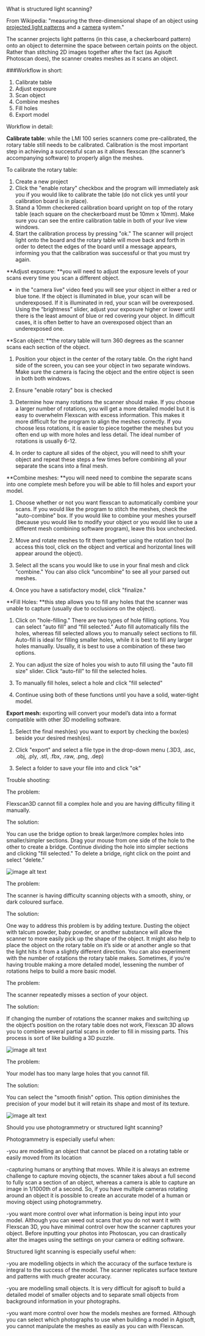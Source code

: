 What is structured light scanning?

From Wikipedia: "measuring the three-dimensional shape of an object using [projected light patterns](https://en.wikipedia.org/wiki/Structured_light) and a [camera](https://en.wikipedia.org/wiki/Camera) system."

The scanner projects light patterns (in this case, a checkerboard pattern) onto an object to determine the space between certain points on the object. Rather than stitching 2D images together after the fact (as Agisoft Photoscan does), the scanner creates meshes as it scans an object. 

###Workflow in short: 
1. Calibrate table 
2. Adjust exposure 
3. Scan object
4. Combine meshes
5. Fill holes
6. Export model 

Workflow in detail: 

**Calibrate table**: while the LMI 100 series scanners come pre-calibrated, the rotary table still needs to be calibrated. Calibration is the most important step in achieving a successful scan as it allows flexscan (the scanner’s accompanying software) to properly align the meshes.

To calibrate the rotary table: 

1. Create a new project
2. Click the "enable rotary" checkbox and the program will immediately ask you if you would like to calibrate the table (do not click yes until your calibration board is in place).
3. Stand a 10mm checkered calibration board upright on top of the rotary table (each square on the checkerboard must be 10mm x 10mm). Make sure you can see the entire calibration table in both of your live view windows. 
4. Start the calibration process by pressing "ok." The scanner will project light onto the board and the rotary table will move back and forth in order to detect the edges of the board until a message appears, informing you that the calibration was successful or that you must try again.

**Adjust exposure: **you will need to adjust the exposure levels of your scans every time you scan a different object.

* in the "camera live" video feed you will see your object in either a red or blue tone. If the object is illuminated in blue, your scan will be underexposed. If it is illuminated in red, your scan will be overexposed. Using the “brightness” slider, adjust your exposure higher or lower until there is the least amount of blue or red covering your object. In difficult cases, it is often better to have an overexposed object than an underexposed one. 

**Scan object: **the rotary table will turn 360 degrees as the scanner scans each section of the object.

1. Position your object in the center of the rotary table. On the right hand side of the screen, you can see your object in two separate windows. Make sure the camera is facing the object and the entire object is seen in both both windows. 

2. Ensure "enable rotary" box is checked

3. Determine how many rotations the scanner should make. If you choose a larger number of rotations, you will get a more detailed model but it is easy to overwhelm Flexscan with excess information. This makes it more difficult for the program to align the meshes correctly. If you choose less rotations, it is easier to piece together the meshes but you often end up with more holes and less detail. The ideal number of rotations is usually 6-12. 

4. In order to capture all sides of the object, you will need to shift your object and repeat these steps a few times before combining all your separate the scans into a final mesh. 

**Combine meshes: **you will need need to combine the separate scans into one complete mesh before you will be able to fill holes and export your model. 

1. Choose whether or not you want flexscan to automatically combine your scans. If you would like the program to stitch the meshes, check the "auto-combine" box. If you would like to combine your meshes yourself (because you would like to modify your object or you would like to use a different mesh combining software program), leave this box unchecked.

2. Move and rotate meshes to fit them together using the rotation tool (to access this tool, click on the object and vertical and horizontal lines will appear around the object).

3. Select all the scans you would like to use in your final mesh and click "combine." You can also click “uncombine” to see all your parsed out meshes.

4. Once you have a satisfactory model, click "finalize." 

**Fill Holes: **this step allows you to fill any holes that the scanner was unable to capture (usually due to occlusions on the object).

1. Click on "hole-filling." There are two types of hole filling options. You can select “auto fill” and “fill selected.” Auto fill automatically fills the holes, whereas fill selected allows you to manually select sections to fill. Auto-fill is ideal for filling smaller holes, while it is best to fill any larger holes manually. Usually, it is best to use a combination of these two options. 

2. You can adjust the size of holes you wish to auto fill using the "auto fill size" slider. Click “auto-fill” to fill the selected holes.

3. To manually fill holes, select a hole and click "fill selected" 

4. Continue using both of these functions until you have a solid, water-tight model. 

**Export mesh:** exporting will convert your model’s data into a format compatible with other 3D modelling software. 

1. Select the final mesh(es) you want to export by checking the box(es) beside your desired mesh(es).

2. Click "export" and select a file type in the drop-down menu (.3D3, .asc, .obj, .ply, .stl, .fbx, .raw, .png, .dep) 

3. Select a folder to save your file into and click "ok" 

Trouble shooting: 

The problem: 

Flexscan3D cannot fill a complex hole and you are having difficulty filling it manually. 

The solution: 

You can use the bridge option to break larger/more complex holes into smaller/simpler sections. Drag your mouse from one side of the hole to the other to create a bridge. Continue dividing the hole into simpler sections and clicking "fill selected." To delete a bridge, right click on the point and select “delete.” 

![image alt text](images/3Dscan1.jpg)

The problem:  

The scanner is having difficulty scanning objects with a smooth, shiny, or dark coloured surface.

The solution:

One way to address this problem is by adding texture. Dusting the object with talcum powder, baby powder, or another substance will allow the scanner to more easily pick up the shape of the object. It might also help to place the object on the rotary table on it’s side or at another angle so that the light hits it from a slightly different direction. You can also experiment with the number of rotations the rotary table makes. Sometimes, if you’re having trouble making a more detailed model, lessening the number of rotations helps to build a more basic model.

The problem: 

The scanner repeatedly misses a section of your object. 

The solution:

If changing the number of rotations the scanner makes and switching up the object’s position on the rotary table does not work, Flexscan 3D allows you to combine several partial scans in order to fill in missing parts. This process is sort of like building a 3D puzzle. 

![image alt text](images/3Dscan2.jpg)

The problem: 

Your model has too many large holes that you cannot fill.

The solution: 

You can select the "smooth finish" option. This option diminishes the precision of your model but it will retain its shape and most of its texture. 

![image alt text](images/3Dscan3.jpg)

Should you use photogrammetry or structured light scanning?

Photogrammetry is especially useful when:

-you are modelling an object that cannot be placed on a rotating table or easily moved from its location

-capturing humans or anything that moves. While it is always an extreme challenge to capture moving objects, the scanner takes about a full second to fully scan a section of an object, whereas a camera is able to capture an image in 1/1000th of a second. So, if you have multiple cameras rotating around an object it is possible to create an accurate model of a human or moving object using photogrammetry.

-you want more control over what information is being input into your model. Although you can weed out scans that you do not want it with Flexscan 3D, you have minimal control over how the scanner captures your object. Before inputting your photos into Photoscan, you can drastically alter the images using the settings on your camera or editing software.

 

Structured light scanning is especially useful when:

-you are modelling objects in which the accuracy of the surface texture is integral to the success of the model. The scanner replicates surface texture and patterns with much greater accuracy.

-you are modelling small objects. It is very difficult for agisoft to build a detailed model of smaller objects and to separate small objects from background information in your photographs.

-you want more control over how the models meshes are formed. Although you can select which photographs to use when building a model in Agisoft, you cannot manipulate the meshes as easily as you can with Flexscan. 

